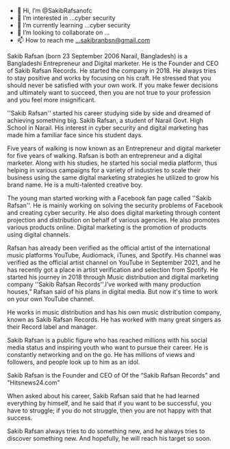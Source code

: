 - 👋 Hi, I’m @SakibRafsanofc
- 👀 I’m interested in ...cyber security 
- 🌱 I’m currently learning ...cyber security 
- 💞️ I’m looking to collaborate on ...
- 📫 How to reach me ...sakibranbsn@gmail.com

<!---
SakibRafsanofc/SakibRafsanofc is a ✨ special ✨ repository because its `README.md` (this file) appears on your GitHub profile.
You can click the Preview link to take a look at your changes.
--->

Sakib Rafsan (born 23 September 2006 Narail, Bangladesh) is a Bangladeshi Entrepreneur and Digital marketer. He is the Founder and CEO of Sakib Rafsan Records. He started the company in 2018. He always tries to stay positive and works by focusing on his craft. He stressed that you should never be satisfied with your own work. If you make fewer decisions and ultimately want to succeed, then you are not true to your profession and you feel more insignificant.

''Sakib Rafsan'' started his career studying side by side and dreamed of achieving something big. Sakib Rafsan, a student of Narail Govt. High School in Narail. His interest in cyber security and digital marketing has made him a familiar face since his student days.

Five years of walking is now known as an Entrepreneur and digital marketer for five years of walking. Rafsan is both an entrepreneur and a digital marketer. Along with his studies, he started his social media platform, thus helping in various campaigns for a variety of industries to scale their business using the same digital marketing strategies he utilized to grow his brand name. He is a multi-talented creative boy.

The young man started working with a Facebook fan page called ''Sakib Rafsan''. He is mainly working on solving the security problems of Facebook and creating cyber security. He also does digital marketing through content projection and distribution on behalf of various agencies. He also promotes various products online. Digital marketing is the promotion of products using digital channels.

Rafsan has already been verified as the official artist of the international music platforms YouTube, Audiomack, iTunes, and Spotify. His channel was verified as the official artist channel on YouTube in September 2021, and he has recently got a place in artist verification and selection from Spotify. He started his journey in 2018 through Music distribution and digital marketing company ''Sakib Rafsan Records''.I’ve worked with many production houses,” Rafsan said of his plans in digital media. But now it's time to work on your own YouTube channel.

He works in music distribution and has his own music distribution company, known as Sakib Rafsan Records. He has worked with many great singers as their Record label and manager.

Sakib Rafsan is a public figure who has reached millions with his social media status and inspiring youth who want to pursue their career. He is constantly networking and on the go. He has millions of views and followers, and people look up to him as an idol.

Sakib Rafsan is the Founder and CEO of Of the “Sakib Rafsan Records” and "Hitsnews24.com"

When asked about his career, Sakib Rafsan said that he had learned everything by himself, and he said that if you want to be successful, you have to struggle; if you do not struggle, then you are not happy with that success.


Sakib Rafsan always tries to do something new, and he always tries to discover something new. And hopefully, he will reach his target so soon.
